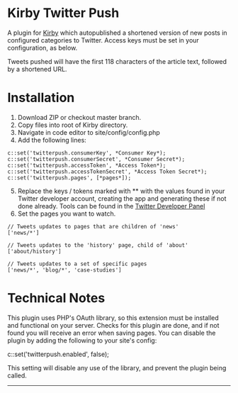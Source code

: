 # Kirby Twitter Push

A plugin for [Kirby](http://getkirby.com) which autopublished a shortened version of new posts in
configured categories to Twitter. Access keys must be set in your configuration, as below.

Tweets pushed will have the first 118 characters of the article text, followed by a shortened URL.

# Installation

1. Download ZIP or checkout master branch.
2. Copy files into root of Kirby directory.
3. Navigate in code editor to site/config/config.php
4. Add the following lines:

```
c::set('twitterpush.consumerKey', *Consumer Key*);
c::set('twitterpush.consumerSecret', *Consumer Secret*);
c::set('twitterpush.accessToken', *Access Token*);
c::set('twitterpush.accessTokenSecret', *Access Token Secret*);
c::set('twitterpush.pages', [*pages*]);
```

5. Replace the keys / tokens marked with ** with the values found in your Twitter developer account,
creating the app and generating these if not done already. Tools can be found 
in the [Twitter Developer Panel](https://apps.twitter.com/)
6. Set the pages you want to watch.

```
// Tweets updates to pages that are children of 'news'
['news/*']

// Tweets updates to the 'history' page, child of 'about'
['about/history']

// Tweets updates to a set of specific pages
['news/*', 'blog/*', 'case-studies']
```

# Technical Notes

This plugin uses PHP's OAuth library, so this extension must be installed and functional on your server.
Checks for this plugin are done, and if not found you will receive an error when saving pages.
You can disable the plugin by adding the following to your site's config:


c::set('twitterpush.enabled', false);


This setting will disable any use of the library, and prevent the plugin being called.
 
 ---
